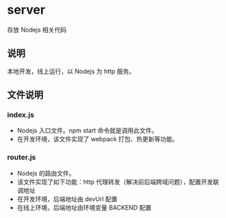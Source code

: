 # server

存放 Nodejs 相关代码

## 说明

本地开发，线上运行，以 Nodejs 为 http 服务。

## 文件说明

### index.js

- Nodejs 入口文件。npm start 命令就是调用此文件。
- 在开发环境，该文件实现了 webpack 打包、热更新等功能。

### router.js

- Nodejs 的路由文件。
- 该文件实现了如下功能：http 代理转发（解决前后端跨域问题），配置开发联调地址
- 在开发环境，后端地址由 devUrl 配置
- 在线上环境，后端地址由环境变量 BACKEND 配置
